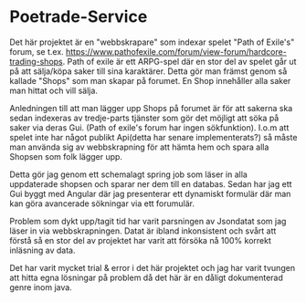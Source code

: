 # Poetrade-Service
Det här projektet är en "webbskrapare" som indexar spelet "Path of Exile's" forum, se t.ex. https://www.pathofexile.com/forum/view-forum/hardcore-trading-shops. 
Path of exile är ett ARPG-spel där en stor del av spelet går ut på att sälja/köpa saker till sina karaktärer. Detta gör man främst genom så kallade
"Shops" som man skapar på forumet. En Shop innehåller alla saker man hittat och vill sälja.

Anledningen till att man lägger upp Shops på forumet är för att sakerna ska sedan indexeras av tredje-parts tjänster som gör det möjligt att söka på saker via deras Gui.
(Path of exile's forum har ingen sökfunktion).
I.o.m att spelet inte har något publikt Api(detta har senare implementerats?) så måste man använda sig av webbskrapning för att hämta hem och spara alla Shopsen som folk lägger upp.

Detta gör jag genom ett schemalagt spring job som läser in alla uppdaterade shopsen och sparar ner dem till en databas.
Sedan har jag ett Gui byggt med Angular där jag presenterar ett dynamiskt formulär där man kan göra avancerade sökningar via ett forumulär.

Problem som dykt upp/tagit tid har varit parsningen av Jsondatat som jag läser in via webbskrapningen. Datat är ibland inkonsistent och svårt att förstå så en stor del av projektet har varit att försöka nå 100% korrekt inläsning av data.

Det har varit mycket trial & error i det här projektet och jag har varit tvungen att hitta egna lösningar på problem då det här är en dåligt dokumenterad genre inom java.
